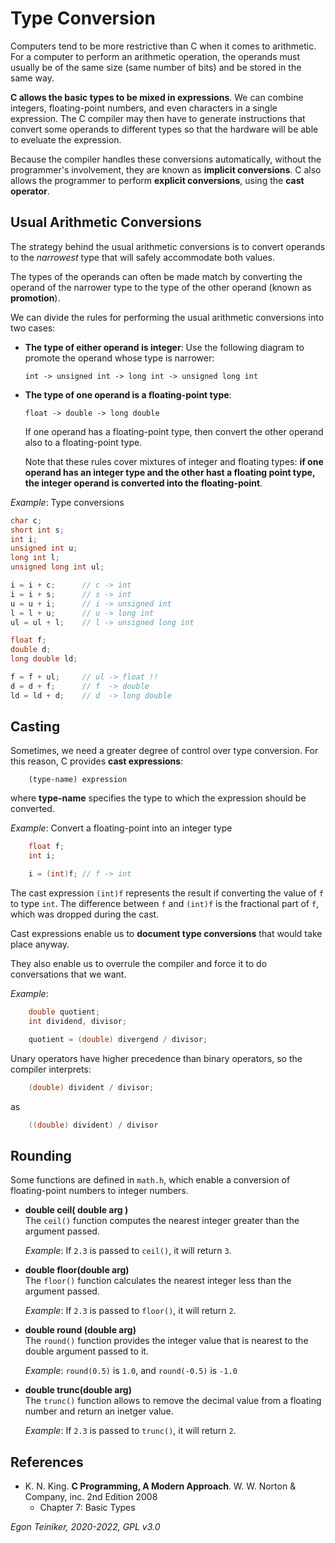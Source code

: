 # Type Conversion

Computers tend to be more restrictive than C when it comes to arithmetic.
For a computer to perform an arithmetic operation, the operands must usually be of the same size (same number of bits) and be stored in the same way.

**C allows the basic types to be mixed in expressions**.
We can combine integers, floating-point numbers, and even characters in a single expression.
The C compiler may then have to generate instructions that convert some operands to different types so that the hardware will be able to eveluate the expression.

Because the compiler handles these conversions automatically, without the programmer's involvement, they are known as **implicit conversions**.
C also allows the programmer to perform **explicit conversions**, using the **cast operator**.


## Usual Arithmetic Conversions

The strategy behind the usual arithmetic conversions is to convert operands to the _narrowest_ type that will safely accommodate both values.

The types of the operands can often be made match by converting the operand of the narrower type to the type of the other operand (known as **promotion**).

We can divide the rules for performing the usual arithmetic conversions into two cases:

* **The type of either operand is integer**:
    Use the following diagram to promote the operand whose type is narrower:
    ```
    int -> unsigned int -> long int -> unsigned long int
    ```

* **The type of one operand is a floating-point type**: 
    ```
    float -> double -> long double
    ```
    If one operand has a floating-point type, then convert the other operand also to a floating-point type. 

    Note that these rules cover mixtures of integer and floating types: **if one operand has an integer type and
    the other hast a floating point type, the integer operand is converted into the floating-point**.

_Example_: Type conversions
```C
char c;
short int s;
int i;
unsigned int u;
long int l;
unsigned long int ul;

i = i + c;      // c -> int
i = i + s;      // s -> int
u = u + i;      // i -> unsigned int 
l = l + u;      // u -> long int
ul = ul + l;    // l -> unsigned long int

float f;
double d;
long double ld;

f = f + ul;     // ul -> float !!
d = d + f;      // f  -> double
ld = ld + d;    // d  -> long double  
```

## Casting 

Sometimes, we need a greater degree of control over type conversion.
For this reason, C provides **cast expressions**:
```
    (type-name) expression
```
where **type-name** specifies the type to which the expression should be converted.

_Example_: Convert a floating-point into an integer type
```C
    float f;
    int i;

    i = (int)f; // f -> int    
```
The cast expression `(int)f` represents the result if converting the value of `f` to type `int`. 
The difference between `f` and `(int)f` is the fractional part of `f`, which was dropped during the cast.

Cast expressions enable us to **document type conversions** that would take place anyway.

They also enable us to overrule the compiler and force it to do conversations that we want.

_Example_: 
```C
    double quotient;
    int dividend, divisor;

    quotient = (double) divergend / divisor;
```
Unary operators have higher precedence than binary operators, so the compiler interprets: 
```C
    (double) divident / divisor;
```
as
```C
    ((double) divident) / divisor    
```

## Rounding

Some functions are defined in `math.h`, which enable a conversion of floating-point numbers 
to integer numbers.

* **double ceil( double arg )**\
    The `ceil()` function computes the nearest integer greater than the argument passed.
  
    _Example_: If `2.3` is passed to `ceil()`, it will return `3`.

* **double floor(double arg)**\
    The `floor()` function calculates the nearest integer less than the argument passed.
    
    _Example_: If `2.3` is passed to `floor()`, it will return `2`.
    
* **double round (double arg)**\
    The `round()` function provides the integer value that is nearest to the double argument 
    passed to it. 
    
    _Example_: `round(0.5)` is `1.0`, and `round(-0.5)` is `-1.0`
    
* **double trunc(double arg)**\
    The `trunc()` function allows to remove the decimal value from a floating number 
    and return an inetger value.
    
    _Example_: If `2.3` is passed to `trunc()`, it will return `2`.
    
    
## References
* K. N. King. **C Programming, A Modern Approach**. W. W. Norton & Company, inc. 2nd Edition 2008
    * Chapter 7: Basic Types 
    

*Egon Teiniker, 2020-2022, GPL v3.0* 
